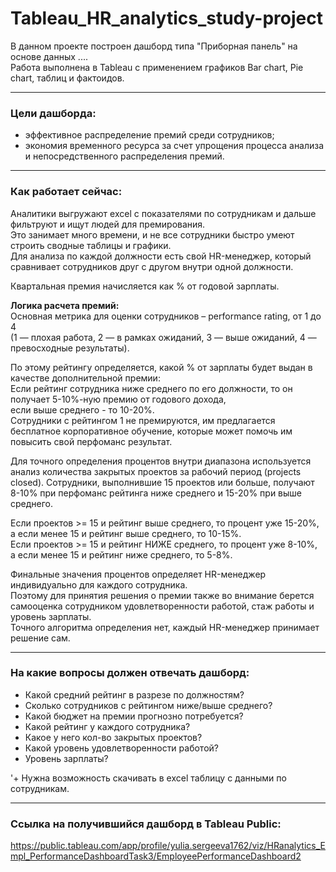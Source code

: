 # Tableau_HR_analytics_study-project

В данном проекте построен дашборд типа "Приборная панель" на основе данных ....  
Работа выполнена в Tableau с применением графиков Bar chart, Pie chart, таблиц и фактоидов.

---

### Цели дашборда:
- эффективное распределение премий среди сотрудников;  
- экономия временного ресурса за счет упрощения процесса анализа и непосредственного распределения премий.

---

### Как работает сейчас: 
Аналитики выгружают excel с показателями по сотрудникам и дальше фильтруют и ищут людей для премирования.  
Это занимает много времени, и не все сотрудники быстро умеют строить сводные таблицы и графики.  
Для анализа по каждой должности есть свой HR-менеджер, который сравнивает сотрудников друг с другом внутри одной должности.

Квартальная премия начисляется как % от годовой зарплаты.

**Логика расчета премий:**  
Основная метрика для оценки сотрудников – performance rating, от 1 до 4  
(1 — плохая работа, 2 — в рамках ожиданий, 3 — выше ожиданий, 4 — превосходные результаты).

По этому рейтингу определяется, какой % от зарплаты будет выдан в качестве дополнительной премии:  
Если рейтинг сотрудника ниже среднего по его должности, то он получает 5-10%-ную премию от годового дохода,   
если выше среднего - то 10-20%.   
Сотрудники с рейтингом 1 не премируются, им предлагается бесплатное корпоративное обучение, которые может помочь им повысить свой перфоманс результат. 
 

Для точного определения процентов внутри диапазона используется анализ количества закрытых проектов за рабочий период (projects closed). 
Сотрудники, выполнившие 15 проектов или больше, получают 8-10% при перфоманс рейтинга ниже среднего 
и 15-20% при выше среднего. 

Если проектов >= 15 и рейтинг выше среднего, то процент уже 15-20%, а если менее 15 и рейтинг выше среднего, то 10-15%.  
Если проектов >= 15 и рейтинг НИЖЕ среднего, то процент уже 8-10%,  
а если менее 15 и рейтинг ниже среднего, то 5-8%.  

Финальные значения процентов определяет HR-менеджер индивидуально для каждого сотрудника.  
Поэтому для принятия решения о премии также во внимание берется самооценка сотрудником удовлетворенности работой, стаж работы и уровень зарплаты.   
Точного алгоритма определения нет, каждый HR-менеджер принимает решение сам.

---

### На какие вопросы должен отвечать дашборд:
* Какой средний рейтинг в разрезе по должностям?
* Сколько сотрудников с рейтингом ниже/выше среднего?
* Какой бюджет на премии прогнозно потребуется?
* Какой рейтинг у каждого сотрудника?
* Какое у него кол-во закрытых проектов?
* Какой уровень удовлетворенности работой?
* Уровень зарплаты?

'+ Нужна возможность скачивать в excel таблицу с данными по сотрудникам.

--- 

### Ссылка на получившийся дашборд в Tableau Public:   
https://public.tableau.com/app/profile/yulia.sergeeva1762/viz/HRanalytics_Empl_PerformanceDashboardTask3/EmployeePerformanceDashboard2
